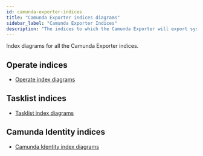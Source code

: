 ```yaml
---
id: camunda-exporter-indices
title: "Camunda Exporter indices diagrams"
sidebar_label: "Camunda Exporter Indices"
description: "The indices to which the Camunda Exporter will export system state information to."
---
```


Index diagrams for all the Camunda Exporter indices.

## Operate indices

- [Operate index diagrams](./index-diagrams/operate-diagrams.md)

## Tasklist indices

- [Tasklist index diagrams](./index-diagrams/tasklist-diagrams.md)

## Camunda Identity indices

- [Camunda Identity index diagrams](./index-diagrams/camunda-diagrams.md)

